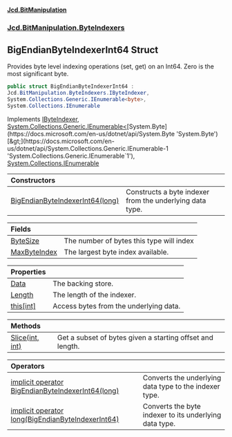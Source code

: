 #### [Jcd.BitManipulation](index.md 'index')

### [Jcd.BitManipulation.ByteIndexers](Jcd.BitManipulation.ByteIndexers.md 'Jcd.BitManipulation.ByteIndexers')

## BigEndianByteIndexerInt64 Struct

Provides byte level indexing operations (set, get) on an Int64. Zero is the most significant byte.

```csharp
public struct BigEndianByteIndexerInt64 :
Jcd.BitManipulation.ByteIndexers.IByteIndexer,
System.Collections.Generic.IEnumerable<byte>,
System.Collections.IEnumerable
```

Implements [IByteIndexer](Jcd.BitManipulation.ByteIndexers.IByteIndexer.md 'Jcd.BitManipulation.ByteIndexers.IByteIndexer'), [System.Collections.Generic.IEnumerable&lt;](https://docs.microsoft.com/en-us/dotnet/api/System.Collections.Generic.IEnumerable-1 'System.Collections.Generic.IEnumerable`1')[System.Byte](https://docs.microsoft.com/en-us/dotnet/api/System.Byte 'System.Byte')[&gt;](https://docs.microsoft.com/en-us/dotnet/api/System.Collections.Generic.IEnumerable-1 'System.Collections.Generic.IEnumerable`1'), [System.Collections.IEnumerable](https://docs.microsoft.com/en-us/dotnet/api/System.Collections.IEnumerable 'System.Collections.IEnumerable')

| Constructors                                                                                                                                                                                                                  |                                                          |
|:------------------------------------------------------------------------------------------------------------------------------------------------------------------------------------------------------------------------------|:---------------------------------------------------------|
| [BigEndianByteIndexerInt64(long)](Jcd.BitManipulation.ByteIndexers.BigEndianByteIndexerInt64.BigEndianByteIndexerInt64(long).md 'Jcd.BitManipulation.ByteIndexers.BigEndianByteIndexerInt64.BigEndianByteIndexerInt64(long)') | Constructs a byte indexer from the underlying data type. |

| Fields                                                                                                                                                               |                                          |
|:---------------------------------------------------------------------------------------------------------------------------------------------------------------------|:-----------------------------------------|
| [ByteSize](Jcd.BitManipulation.ByteIndexers.BigEndianByteIndexerInt64.ByteSize.md 'Jcd.BitManipulation.ByteIndexers.BigEndianByteIndexerInt64.ByteSize')             | The number of bytes this type will index |
| [MaxByteIndex](Jcd.BitManipulation.ByteIndexers.BigEndianByteIndexerInt64.MaxByteIndex.md 'Jcd.BitManipulation.ByteIndexers.BigEndianByteIndexerInt64.MaxByteIndex') | The largest byte index available.        |

| Properties                                                                                                                                                  |                                        |
|:------------------------------------------------------------------------------------------------------------------------------------------------------------|:---------------------------------------|
| [Data](Jcd.BitManipulation.ByteIndexers.BigEndianByteIndexerInt64.Data.md 'Jcd.BitManipulation.ByteIndexers.BigEndianByteIndexerInt64.Data')                | The backing store.                     |
| [Length](Jcd.BitManipulation.ByteIndexers.BigEndianByteIndexerInt64.Length.md 'Jcd.BitManipulation.ByteIndexers.BigEndianByteIndexerInt64.Length')          | The length of the indexer.             |
| [this[int]](Jcd.BitManipulation.ByteIndexers.BigEndianByteIndexerInt64.this[int].md 'Jcd.BitManipulation.ByteIndexers.BigEndianByteIndexerInt64.this[int]') | Access bytes from the underlying data. |

| Methods                                                                                                                                                                      |                                                           |
|:-----------------------------------------------------------------------------------------------------------------------------------------------------------------------------|:----------------------------------------------------------|
| [Slice(int, int)](Jcd.BitManipulation.ByteIndexers.BigEndianByteIndexerInt64.Slice(int,int).md 'Jcd.BitManipulation.ByteIndexers.BigEndianByteIndexerInt64.Slice(int, int)') | Get a subset of bytes given a starting offset and length. |

| Operators                                                                                                                                                                                                                                                                                                                                |                                                        |
|:-----------------------------------------------------------------------------------------------------------------------------------------------------------------------------------------------------------------------------------------------------------------------------------------------------------------------------------------|:-------------------------------------------------------|
| [implicit operator BigEndianByteIndexerInt64(long)](Jcd.BitManipulation.ByteIndexers.BigEndianByteIndexerInt64.op_ImplicitJcd.BitManipulation.ByteIndexers.BigEndianByteIndexerInt64(long).md 'Jcd.BitManipulation.ByteIndexers.BigEndianByteIndexerInt64.op_Implicit Jcd.BitManipulation.ByteIndexers.BigEndianByteIndexerInt64(long)') | Converts the underlying data type to the indexer type. |
| [implicit operator long(BigEndianByteIndexerInt64)](Jcd.BitManipulation.ByteIndexers.BigEndianByteIndexerInt64.op_Implicitlong(Jcd.BitManipulation.ByteIndexers.BigEndianByteIndexerInt64).md 'Jcd.BitManipulation.ByteIndexers.BigEndianByteIndexerInt64.op_Implicit long(Jcd.BitManipulation.ByteIndexers.BigEndianByteIndexerInt64)') | Converts the byte indexer to its underlying data type. |
